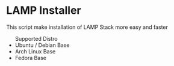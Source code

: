 <h1>LAMP Installer</h1>
<p>This script make installation of LAMP Stack more easy and faster</p>
<ul>
  Supported Distro
  <li>Ubuntu / Debian Base</li>
  <li>Arch Linux Base</li>
  <li>Fedora Base</li>
</ul>
